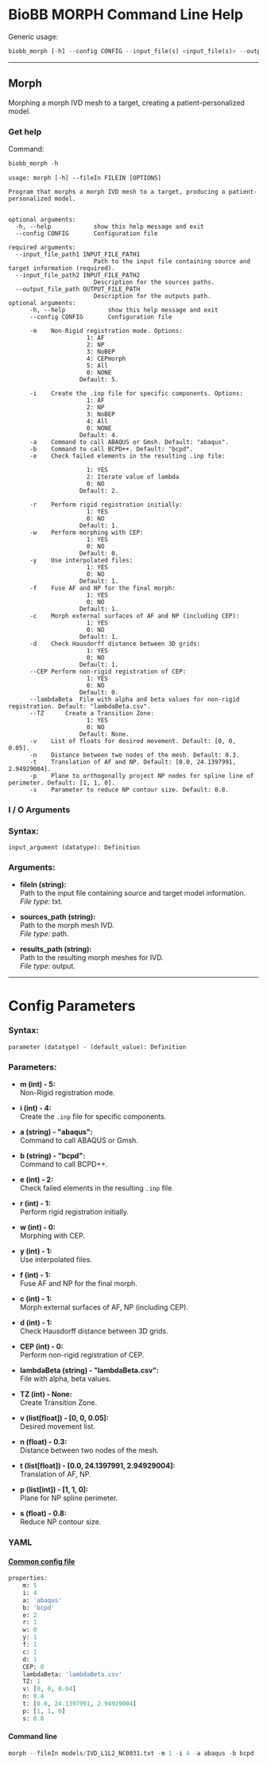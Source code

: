 # BioBB MORPH Command Line Help
Generic usage:
```python
biobb_morph [-h] --config CONFIG --input_file(s) <input_file(s)> --output_file <output_file>
```
-----------------


## Morph
Morphing a morph IVD mesh to a target, creating a patient-personalized model.

### Get help
Command:
```python
biobb_morph -h 
```
    usage: morph [-h] --fileIn FILEIN [OPTIONS]
     
    Program that morphs a morph IVD mesh to a target, producing a patient-personalized model.
   
 
    optional arguments:
      -h, --help            show this help message and exit
      --config CONFIG       Configuration file
    
    required arguments:
      --input_file_path1 INPUT_FILE_PATH1
                            Path to the input file containing source and target information (required).
      --input_file_path2 INPUT_FILE_PATH2
                            Description for the sources paths.
      --output_file_path OUTPUT_FILE_PATH
                            Description for the outputs path. 
    optional arguments:
          -h, --help            show this help message and exit
          --config CONFIG       Configuration file

          -m    Non-Rigid registration mode. Options:
                          1: AF
                          2: NP
                          3: NoBEP
                          4: CEPmorph
                          5: All
                          0: NONE
                        Default: 5.

          -i    Create the .inp file for specific components. Options:
                          1: AF
                          2: NP
                          3: NoBEP
                          4: All
                          0: NONE
                        Default: 4.
          -a    Command to call ABAQUS or Gmsh. Default: "abaqus".
          -b    Command to call BCPD++. Default: "bcpd".
          -e    Check failed elements in the resulting .inp file:

                          1: YES
                          2: Iterate value of lambda
                          0: NO
                        Default: 2.

          -r    Perform rigid registration initially:
                          1: YES
                          0: NO
                        Default: 1.
          -w    Perform morphing with CEP:
                          1: YES
                          0: NO
                        Default: 0.
          -y    Use interpolated files:
                          1: YES
                          0: NO
                        Default: 1.
          -f    Fuse AF and NP for the final morph:
                          1: YES
                          0: NO
                        Default: 1.
          -c    Morph external surfaces of AF and NP (including CEP):
                          1: YES
                          0: NO
                        Default: 1.
          -d    Check Hausdorff distance between 3D grids:
                          1: YES
                          0: NO
                        Default: 1.
          --CEP Perform non-rigid registration of CEP:
                          1: YES
                          0: NO
                        Default: 0.
          --lambdaBeta  File with alpha and beta values for non-rigid registration. Default: "lambdaBeta.csv".
          --TZ      Create a Transition Zone:
                          1: YES
                          0: NO
                        Default: None.
          -v    List of floats for desired movement. Default: [0, 0, 0.05].
          -n    Distance between two nodes of the mesh. Default: 0.3.
          -t    Translation of AF and NP. Default: [0.0, 24.1397991, 2.94929004].
          -p    Plane to orthogonally project NP nodes for spline line of perimeter. Default: [1, 1, 0].
          -s    Parameter to reduce NP contour size. Default: 0.8.



### I / O Arguments


### Syntax:
`input_argument (datatype): Definition`

### Arguments:
- **fileIn (string):**  
  Path to the input file containing source and target model information.  
  *File type:* txt.  

- **sources_path (string):**  
  Path to the morph mesh IVD.  
  *File type:* path.  

- **results_path (string):**  
  Path to the resulting morph meshes for IVD.  
  *File type:* output.  

---

# Config Parameters

### Syntax:
`parameter (datatype) - (default_value): Definition`

### Parameters:
- **m (int) - 5:**  
  Non-Rigid registration mode.  

- **i (int) - 4:**  
  Create the `.inp` file for specific components.  

- **a (string) - "abaqus":**  
  Command to call ABAQUS or Gmsh.  

- **b (string) - "bcpd":**  
  Command to call BCPD++.  

- **e (int) - 2:**  
  Check failed elements in the resulting `.inp` file.  

- **r (int) - 1:**  
  Perform rigid registration initially.  

- **w (int) - 0:**  
  Morphing with CEP.  

- **y (int) - 1:**  
  Use interpolated files.  

- **f (int) - 1:**  
  Fuse AF and NP for the final morph.  

- **c (int) - 1:**  
  Morph external surfaces of AF, NP (including CEP).  

- **d (int) - 1:**  
  Check Hausdorff distance between 3D grids.  

- **CEP (int) - 0:**  
  Perform non-rigid registration of CEP.  

- **lambdaBeta (string) - "lambdaBeta.csv":**  
  File with alpha, beta values.  

- **TZ (int) - None:**  
  Create Transition Zone.  

- **v (list[float]) - [0, 0, 0.05]:**  
  Desired movement list.  

- **n (float) - 0.3:**  
  Distance between two nodes of the mesh.  

- **t (list[float]) - [0.0, 24.1397991, 2.94929004]:**  
  Translation of AF, NP.  

- **p (list[int]) - [1, 1, 0]:**  
  Plane for NP spline perimeter.  

- **s (float) - 0.8:**  
  Reduce NP contour size.  

### YAML
#### [Common config file](https://github.com/bioexcel/biobb_morph/blob/master/biobb_morph/test/data/config/config_morph.yml)
```python
properties:
    m: 5
    i: 4
    a: 'abaqus'
    b: 'bcpd'
    e: 2
    r: 1
    w: 0
    y: 1
    f: 1
    c: 1
    d: 1
    CEP: 0
    lambdaBeta: 'lambdaBeta.csv'
    TZ: 1
    v: [0, 0, 0.04]
    n: 0.4
    t: [0.0, 24.1397991, 2.94929004]
    p: [1, 1, 0]
    s: 0.8
```
#### Command line
```python
morph --fileIn models/IVD_L1L2_NC0031.txt -m 1 -i 4 -a abaqus -b bcpd --CEP 1 -d 1 --lambdaBeta lambdaBeta.csv --TZ 1
```
